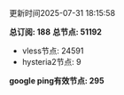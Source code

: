 更新时间2025-07-31 18:15:58

**总订阅: 188**
**总节点: 51192**
- vless节点: 24591
- hysteria2节点: 9

**google ping有效节点: 295**
